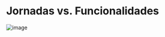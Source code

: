 # Jornadas vs. Funcionalidades

![image](http://www.futgamers.com.br/nimdog/tcc/journeysfeatures.png)
